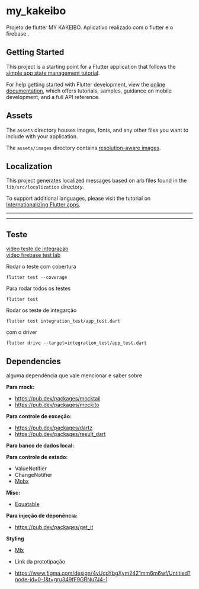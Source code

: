 # my_kakeibo

Projeto de flutter MY KAKEIBO.
Aplicativo realizado com o flutter e o firebase .

## Getting Started

This project is a starting point for a Flutter application that follows the
[simple app state management
tutorial](https://flutter.dev/to/state-management-sample).

For help getting started with Flutter development, view the
[online documentation](https://docs.flutter.dev), which offers tutorials,
samples, guidance on mobile development, and a full API reference.

## Assets

The `assets` directory houses images, fonts, and any other files you want to
include with your application.

The `assets/images` directory contains [resolution-aware
images](https://flutter.dev/to/resolution-aware-images).

## Localization

This project generates localized messages based on arb files found in
the `lib/src/localization` directory.

To support additional languages, please visit the tutorial on
[Internationalizing Flutter apps](https://flutter.dev/to/internationalization).


-------
-------


## Teste 
[video teste de integração](https://www.youtube.com/watch?v=GEvNj7uogYE)     
[video firebase test lab](https://www.youtube.com/watch?v=RBoMdhPQX1s&t=150s)

Rodar o teste com cobertura
```
flutter test --coverage
```

Para rodar todos os testes

```console
flutter test
```

Rodar os teste de integarção
```
flutter test integration_test/app_test.dart
```
com o driver
```
flutter drive --target=integration_test/app_test.dart
```

## Dependencies

alguma dependência que vale mencionar e saber sobre

**Para mock:**

- https://pub.dev/packages/mocktail
- https://pub.dev/packages/mockito

**Para controle de exceção:**

- https://pub.dev/packages/dartz
- https://pub.dev/packages/result_dart

**Para banco de dados local:**

**Para controle de estado:**

- ValueNotifier
- ChangeNotifier
- [Mobx](https://pub.dev/packages/mobx)

**Misc:**

- [Equatable](https://pub.dev/packages/equatable)

**Para injeção de deponência:**

- https://pub.dev/packages/get_it

**Styling**
- [Mix](https://www.fluttermix.com)

- Link da prototipação
- https://www.figma.com/design/4vUcpYbgXym2421mm6m6wf/Untitled?node-id=0-1&t=gru349fF9GRNu7J4-1
